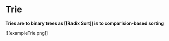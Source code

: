 # Trie

**Tries are to binary trees as [[Radix Sort]] is to comparision-based sorting**

![[exampleTrie.png]]
